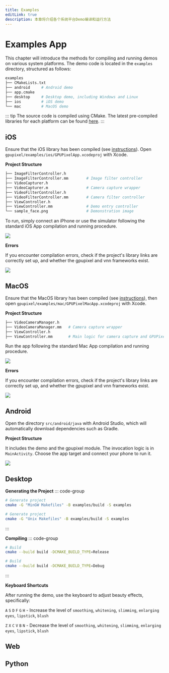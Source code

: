 ```yaml
---
title: Examples
editLink: true
description: 本章将介绍各个系统平台Demo编译和运行方法
---
```


# Examples App

This chapter will introduce the methods for compiling and running demos on various system platforms. The demo code is located in the `examples` directory, structured as follows:

```bash
examples
├── CMakeLists.txt
├── android     # Android demo
├── app.cmake   
├── desktop     # Desktop demo, including Windows and Linux
├── ios         # iOS demo
└── mac         # MacOS demo
```

::: tip
The source code is compiled using CMake. The latest pre-compiled libraries for each platform can be found [here](https://github.com/pixpark/gpupixel/releases/latest).
:::

## iOS
Ensure that the iOS library has been compiled (see [instructions](build#ios)). Open `gpupixel/examples/ios/GPUPixelApp.xcodeproj` with Xcode.

**Project Structure**

```bash
├── ImageFilterController.h         
├── ImageFilterController.mm        # Image filter controller
├── VideoCapturer.h
├── VideoCapturer.m                 # Camera capture wrapper
├── VideoFilterController.h
├── VideoFilterController.mm        # Camera filter controller
├── ViewController.h
├── ViewController.mm               # Demo entry controller
└── sample_face.png                 # Demonstration image
```

To run, simply connect an iPhone or use the simulator following the standard iOS App compilation and running procedure.

![](../../image/ios-demo-project.png)

**Errors**

If you encounter compilation errors, check if the project's library links are correctly set up, and whether the gpupixel and vnn frameworks exist.

![](../../image/ios-project-link.png)

## MacOS
Ensure that the MacOS library has been compiled (see [instructions](build#mac)), then open `gpupixel/examples/mac/GPUPixelMacApp.xcodeproj` with Xcode.

**Project Structure**

```bash
├── VideoCameraManager.h
├── VideoCameraManager.mm   # Camera capture wrapper
├── ViewController.h
├── ViewController.mm       # Main logic for camera capture and GPUPixel filter invocation
```

Run the app following the standard Mac App compilation and running procedure.

![](../../image/mac-demo-project.png)

**Errors**

If you encounter compilation errors, check if the project's library links are correctly set up, and whether the gpupixel and vnn frameworks exist.

![](../../image/mac-demo-link.png)

## Android

Open the directory `src/android/java` with Android Studio, which will automatically download dependencies such as Gradle.

**Project Structure**

It includes the demo and the gpupixel module. The invocation logic is in `MainActivity`. Choose the app target and connect your phone to run it.

![](../../image/android-demo.png)

## Desktop

**Generating the Project**
::: code-group
```bash [Windows]
# Generate project
cmake -G "MinGW Makefiles" -B examples/build -S examples
```
```bash [Linux]
# Generate project
cmake -G "Unix Makefiles" -B examples/build -S examples
```
:::

**Compiling**
::: code-group

```bash [Release]
# Build
cmake --build build -DCMAKE_BUILD_TYPE=Release
```

```bash [Debug]
# Build
cmake --build build -DCMAKE_BUILD_TYPE=Debug 
```
:::

**Keyboard Shortcuts**

After running the demo, use the keyboard to adjust beauty effects, specifically:

`A` `S` `D` `F` `G` `H` - Increase the level of `smoothing`, `whitening`, `slimming`, `enlarging eyes`, `lipstick`, `blush`

`Z` `X` `C` `V` `B` `N` - Decrease the level of `smoothing`, `whitening`, `slimming`, `enlarging eyes`, `lipstick`, `blush`

## Web

## Python
